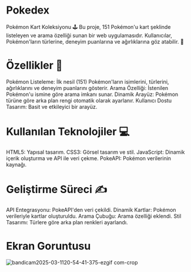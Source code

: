 # Pokedex

Pokémon Kart Koleksiyonu 🕹️ Bu proje, 151 Pokémon'u kart şeklinde listeleyen ve arama özelliği sunan bir web uygulamasıdır. Kullanıcılar, Pokémon'ların türlerine, deneyim puanlarına ve ağırlıklarına göz atabilir. 🐾

# Özellikler 🌟
Pokémon Listeleme: İlk nesil (151) Pokémon'ların isimlerini, türlerini, ağırlıklarını ve deneyim puanlarını gösterir. Arama Özelliği: İstenilen Pokémon'u ismine göre arama imkanı sunar. Dinamik Arayüz: Pokémon türüne göre arka plan rengi otomatik olarak ayarlanır. Kullanıcı Dostu Tasarım: Basit ve etkileyici bir arayüz.

# Kullanılan Teknolojiler 💻
HTML5: Yapısal tasarım. CSS3: Görsel tasarım ve stil. JavaScript: Dinamik içerik oluşturma ve API ile veri çekme. PokeAPI: Pokémon verilerinin kaynağı.

# Geliştirme Süreci ✍️
API Entegrasyonu: PokeAPI'den veri çekildi. Dinamik Kartlar: Pokémon verileriyle kartlar oluşturuldu. Arama Çubuğu: Arama özelliği eklendi. Stil Tasarımı: Türlere göre arka plan renkleri ayarlandı.

# Ekran Goruntusu
![bandicam2025-03-1120-54-41-375-ezgif com-crop](https://github.com/user-attachments/assets/24a88a7f-8aa1-4645-ab80-4f2df943b483)

